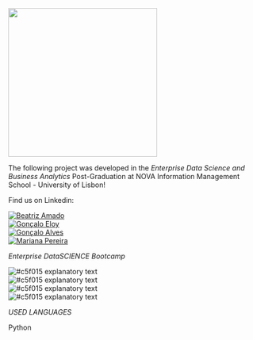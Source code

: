 <img src="https://github.com/AndrePatchy/NOVA-IMS/blob/main/novaimsimage.png?raw=true" width="300" height="300" /> 

The following project was developed in the *Enterprise Data Science and Business Analytics* Post-Graduation at NOVA Information Management School - University of Lisbon!

Find us on Linkedin: 

[![Beatriz Amado](https://img.shields.io/badge/Beatriz_Amado-LinkedIn-blue?style=flat&logo=linkedin)](https://www.linkedin.com/in/beatrizamado/)  
[![Gonçalo Eloy](https://img.shields.io/badge/Gon%C3%A7alo_Eloy-LinkedIn-blue?style=flat&logo=linkedin)](https://www.linkedin.com/in/goncaloeloy/)  
[![Gonçalo Alves](https://img.shields.io/badge/Gon%C3%A7alo_Alves-LinkedIn-blue?style=flat&logo=linkedin)](https://www.linkedin.com/in/goncaloalves/)  
[![Mariana Pereira](https://img.shields.io/badge/Mariana_Pereira-LinkedIn-blue?style=flat&logo=linkedin)](https://www.linkedin.com/in/marianapereira/)






*Enterprise DataSCIENCE Bootcamp*

![#c5f015](https://via.placeholder.com/15/c5f015/c5f015.png) explanatory text  
![#c5f015](https://via.placeholder.com/15/c5f015/c5f015.png) explanatory text  
![#c5f015](https://via.placeholder.com/15/c5f015/c5f015.png) explanatory text  
![#c5f015](https://via.placeholder.com/15/c5f015/c5f015.png) explanatory text  


*USED LANGUAGES*

Python 

